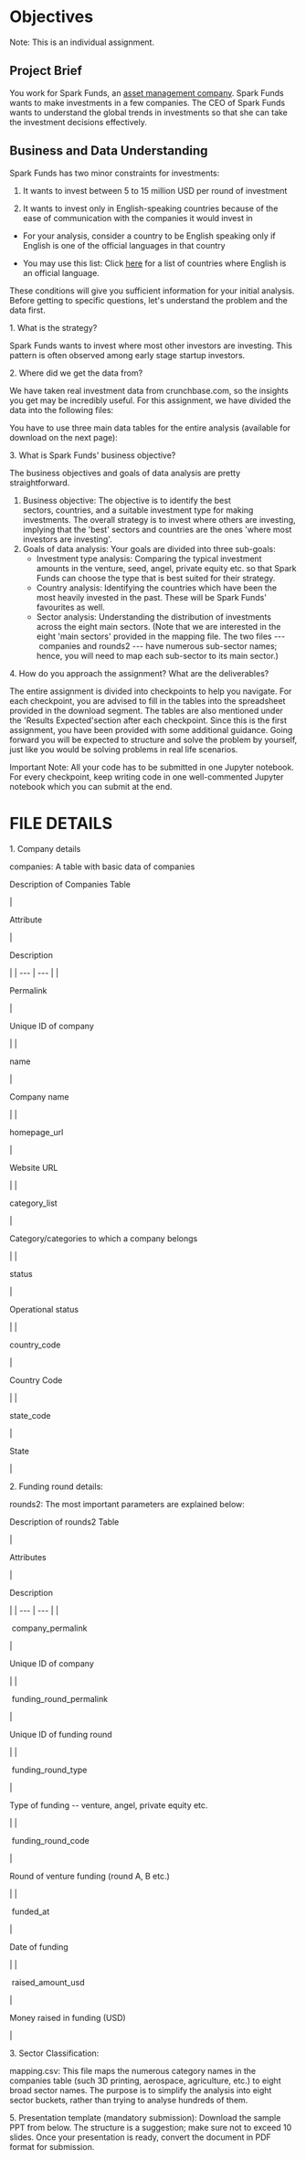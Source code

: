 Objectives
==========

Note: This is an individual assignment.

Project Brief
-------------

You work for Spark Funds, an [asset management company](http://www.wallstreetmojo.com/what-is-asset-management-company-amc/). Spark Funds wants to make investments in a few companies. The CEO of Spark Funds wants to understand the global trends in investments so that she can take the investment decisions effectively.

Business and Data Understanding
-------------------------------

Spark Funds has two minor constraints for investments:

1.  It wants to invest between 5 to 15 million USD per round of investment

2.  It wants to invest only in English-speaking countries because of the ease of communication with the companies it would invest in

-   For your analysis, consider a country to be English speaking only if English is one of the official languages in that country

-   You may use this list: Click [here](https://en.wikipedia.org/wiki/List_of_territorial_entities_where_English_is_an_official_language) for a list of countries where English is an official language.

These conditions will give you sufficient information for your initial analysis. Before getting to specific questions, let's understand the problem and the data first.

1\. What is the strategy?

Spark Funds wants to invest where most other investors are investing. This pattern is often observed among early stage startup investors.

2\. Where did we get the data from? 

We have taken real investment data from crunchbase.com, so the insights you get may be incredibly useful. For this assignment, we have divided the data into the following files:

You have to use three main data tables for the entire analysis (available for download on the next page):

3\. What is Spark Funds' business objective?

The business objectives and goals of data analysis are pretty straightforward.

1.  Business objective: The objective is to identify the best sectors, countries, and a suitable investment type for making investments. The overall strategy is to invest where others are investing, implying that the 'best' sectors and countries are the ones 'where most investors are investing'.
2.  Goals of data analysis: Your goals are divided into three sub-goals:
    -   Investment type analysis: Comparing the typical investment amounts in the venture, seed, angel, private equity etc. so that Spark Funds can choose the type that is best suited for their strategy.
    -   Country analysis: Identifying the countries which have been the most heavily invested in the past. These will be Spark Funds' favourites as well.
    -   Sector analysis: Understanding the distribution of investments across the eight main sectors. (Note that we are interested in the eight 'main sectors' provided in the mapping file. The two files --- companies and rounds2 --- have numerous sub-sector names; hence, you will need to map each sub-sector to its main sector.)

4\. How do you approach the assignment? What are the deliverables?

The entire assignment is divided into checkpoints to help you navigate. For each checkpoint, you are advised to fill in the tables into the spreadsheet provided in the download segment. The tables are also mentioned under the 'Results Expected'section after each checkpoint. Since this is the first assignment, you have been provided with some additional guidance. Going forward you will be expected to structure and solve the problem by yourself, just like you would be solving problems in real life scenarios.

Important Note: All your code has to be submitted in one Jupyter notebook. For every checkpoint, keep writing code in one well-commented Jupyter notebook which you can submit at the end.


FILE DETAILS
=========

1\. Company details

companies: A table with basic data of companies

Description of Companies Table

|

Attribute

 |

Description

 |
| --- | --- |
|

Permalink

 |

Unique ID of company

 |
|

name

 |

Company name

 |
|

homepage_url

 |

Website URL

 |
|

category_list

 |

Category/categories to which a company belongs

 |
|

status

 |

Operational status

 |
|

country_code

 |

Country Code 

 |
|

state_code

 |

State

 |


2\. Funding round details: 

rounds2: The most important parameters are explained below:

Description of rounds2 Table

|

Attributes

 |

Description

 |
| --- | --- |
|

 company_permalink

 |

Unique ID of company

 |
|

 funding_round_permalink 

 |

Unique ID of funding round

 |
|

 funding_round_type

 |

Type of funding -- venture, angel, private equity etc.

 |
|

 funding_round_code

 |

Round of venture funding (round A, B etc.)

 |
|

 funded_at

 |

Date of funding

 |
|

 raised_amount_usd

 |

Money raised in funding (USD)

 |

3. Sector Classification:

mapping.csv: This file maps the numerous category names in the companies table (such 3D printing, aerospace, agriculture, etc.) to eight broad sector names. The purpose is to simplify the analysis into eight sector buckets, rather than trying to analyse hundreds of them.


5\. Presentation template (mandatory submission): Download the sample PPT from below. The structure is a suggestion; make sure not to exceed 10 slides. Once your presentation is ready, convert the document in PDF format for submission.
